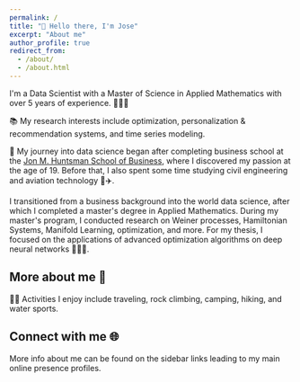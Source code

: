 ```yaml
---
permalink: /
title: "👋 Hello there, I'm Jose"
excerpt: "About me"
author_profile: true
redirect_from: 
  - /about/
  - /about.html
---
```


<!-- ![Beach staring](/images/staring_at_the_beach.jpg){: .align-right width="300px"} -->
I'm a Data Scientist with a Master of Science in Applied Mathematics with over 5 years of experience. 👨🏻‍💻

📚 My research interests include optimization, personalization & recommendation systems, and time series modeling.

🚀 My journey into data science began after completing business school at the [Jon M. Huntsman School of Business](https://huntsman.usu.edu/), where I discovered my passion at the age of 19. Before that, I also spent some time studying civil engineering and aviation technology 🥸✈️.

I transitioned from a business background into the world data science, after which I completed a master's degree in Applied Mathematics. During my master's program, I conducted research on Weiner processes, Hamiltonian Systems, Manifold Learning, optimization, and more. For my thesis, I focused on the applications of advanced optimization algorithms on deep neural networks 👨🏻‍💻.

## More about me 🫡
🏂🏻 Activities I enjoy include traveling, rock climbing, camping, hiking, and water sports.

<!-- ![Utah Walks](/images/utah-walks.jpg) -->
<!-- ![Grand Canyon](/images/grand_canyon.png) -->
<!-- ![Arches National Park](/images/archesnationalpark.JPG) -->

Connect with me 🌐
------
More info about me can be found on the sidebar links leading to my main online presence profiles.

